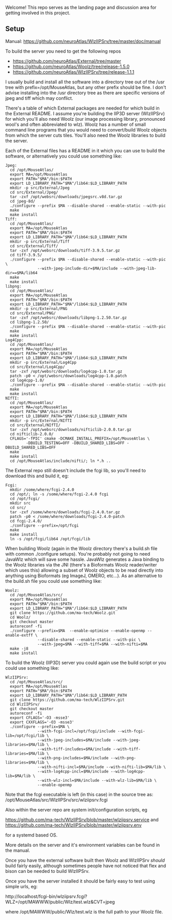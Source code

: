 Welcome! This repo serves as the landing page and discussion area for getting involved in this project.

## Setup
Manual:
https://github.com/neuroAtlas/WlzIIPSrv/tree/master/doc/manual

To build the server you need to get the following repos

 - https://github.com/neuroAtlas/External/tree/master
 - https://github.com/neuroAtlas/Woolz/tree/release-1.5.0
 - https://github.com/neuroAtlas/WlzIIPSrv/tree/release-1.1.1

I usually build and install all the software into a directory tree
out of the /usr tree with prefix=/opt/MouseAtlas, but any other
prefix should be fine. I don't advise installing into the /usr
directory tree as there are specific versions of jpeg and tiff
which may conflict.

There's a table of which External packages are needed for which
build in the External README. I assume you're building the IIP3D
server (WlzIIPSrv) for which you'll also need Woolz (our image
processing library, pronounced wool's and often abbreviated to wlz).
Woolz has a number of small command line programs that you would
need to convert/build Woolz objects from which the server cuts
tiles. You'll also need the Woolz libraries to build the server.

Each of the External files has a README in it which you can use
to build the software, or alternatively you could use something
like:
```
Jpeg:
  cd /opt/MouseAtlas/
  export MA=/opt/MouseAtlas
  export PATH="$MA"/bin:$PATH
  export LD_LIBRARY_PATH="$MA"/lib64:$LD_LIBRARY_PATH
  mkdir -p src/External/Jpeg
  cd src/External/Jpeg/
  tar -zxf /opt/websrc/downloads/jpegsrc.v8d.tar.gz
  cd jpeg-8d/
  ./configure --prefix $MA --disable-shared --enable-static --with-pic
  make
  make install
Tiff:
  cd /opt/MouseAtlas/
  export MA=/opt/MouseAtlas
  export PATH="$MA"/bin:$PATH
  export LD_LIBRARY_PATH="$MA"/lib64:$LD_LIBRARY_PATH
  mkdir -p src/External/Tiff
  cd src/External/Tiff/
  tar -zxf /opt/websrc/downloads/tiff-3.9.5.tar.gz
  cd tiff-3.9.5/
  ./configure --prefix $MA --disable-shared --enable-static --with-pic \
              --with-jpeg-include-dir=$MA/include --with-jpeg-lib-dir==$MA/lib64
  make
  make install
libpng:
  cd /opt/MouseAtlas/
  export MA=/opt/MouseAtlas
  export PATH="$MA"/bin:$PATH
  export LD_LIBRARY_PATH="$MA"/lib64:$LD_LIBRARY_PATH
  mkdir -p src/External/PNG
  cd src/External/PNG/
  tar -zxf /opt/websrc/downloads/libpng-1.2.50.tar.gz
  cd libpng-1.2.50/
  ./configure --prefix $MA --disable-shared --enable-static --with-pic
  make
  make install
Log4Cpp:
  cd /opt/MouseAtlas/
  export MA=/opt/MouseAtlas
  export PATH="$MA"/bin:$PATH
  export LD_LIBRARY_PATH="$MA"/lib64:$LD_LIBRARY_PATH
  mkdir -p src/External/Log4Cpp
  cd src/External/Log4Cpp/
  tar -zxf /opt/websrc/downloads/log4cpp-1.0.tar.gz
  patch -p0 < /opt/websrc/downloads/log4cpp-1.0.patch
  cd log4cpp-1.0/
  ./configure --prefix $MA --disable-shared --enable-static --with-pic
  make
  make install
NIfTI:
  cd /opt/MouseAtlas/
  export MA=/opt/MouseAtlas
  export PATH="$MA"/bin:$PATH
  export LD_LIBRARY_PATH="$MA"/lib64:$LD_LIBRARY_PATH
  mkdir -p src/External/NIfTI
  cd src/External/NIfTI/
  tar -zxf /opt/websrc/downloads/nifticlib-2.0.0.tar.gz
  cd nifticlib-2.0.0/
  CFLAGS='-fPIC' cmake -DCMAKE_INSTALL_PREFIX=/opt/MouseAtlas \
         -DBUILD_TESTING=OFF -DBUILD_SHARED_LIBS=OFF -DBUILD_SHARED_LIBS=OFF
  make
  make install
  cd /opt/MouseAtlas/include/nifti/; ln *.h ..
```
The External repo still doesn't include the fcgi lib, so you'll
need to download this and build it, eg:
```
Fcgi:
  mkdir /some/where/fcgi-2.4.0
  cd /opt/; ln -s /some/where/fcgi-2.4.0 fcgi
  cd /opt/fcgi/
  mkdir src
  cd src/
  tar -zxf /some/where/downloads/fcgi-2.4.0.tar.gz
  patch -p0 < /some/where/downloads/fcgi-2.4.0-patch
  cd fcgi-2.4.0/
  ./configure --prefix=/opt/fcgi
  make
  make install
  ln -s /opt/fcgi/lib64 /opt/fcgi/lib
```

When building Woolz (again in the Woolz directory there's a build.sh
file with common ./configure setups). You're probably not going to
need JavaWlz which will save some hassle. JavaWlz generates a Java
binding to the Woolz libraries via the JNI (there's a Bioformats
Woolz reader/writer which uses this) allowing a subset of Woolz
objects to be read directly into anything using Bioformats (eg
ImageJ, OMERO, etc...). As an alternative to the build.sh file
you could use something like:
```
Woolz:
  cd /opt/MouseAtlas/src/
  export MA=/opt/MouseAtlas
  export PATH="$MA"/bin:$PATH
  export LD_LIBRARY_PATH="$MA"/lib64:$LD_LIBRARY_PATH
  git clone https://github.com/ma-tech/Woolz.git
  cd Woolz/
  git checkout master
  autoreconf -fi
  ./configure --prefix=$MA  --enable-optimise --enable-openmp --enable-extff \
              --disable-shared --enable-static --with-pic \
              --with-jpeg=$MA --with-tiff=$MA --with-nifti=$MA
  make -j8
  make install
```
To build the Woolz (IIP3D) server you could again use the build
script or you could use something like:
```
WlzIIPSrv:
  cd /opt/MouseAtlas/src/
  export MA=/opt/MouseAtlas
  export PATH="$MA"/bin:$PATH
  export LD_LIBRARY_PATH="$MA"/lib64:$LD_LIBRARY_PATH
  git clone https://github.com/ma-tech/WlzIIPSrv.git
  cd WlzIIPSrv/
  git checkout master
  autoreconf -fi
  export CFLAGS='-O3 -msse3'
  export CXXFLAGS='-O3 -msse3'
  ./configure --prefix=$MA \
              --with-fcgi-incl=/opt/fcgi/include --with-fcgi-lib=/opt/fcgi/lib \
              --with-jpeg-includes=$MA/include --with-jpeg-libraries=$MA/lib \
              --with-tiff-includes=$MA/include --with-tiff-libraries=$MA/lib \
              --with-png-includes=$MA/include --with-png-libraries=$MA/lib \
              --with-nifti-incl=$MA/include --with-nifti-lib=$MA/lib \
              --with-log4cpp-incl=$MA/include --with-log4cpp-lib=$MA/lib \
              --with-wlz-incl=$MA/include --with-wlz-lib=$MA/lib \
              --enable-openmp

```
Note that the fcgi executable is left (in this case) in the
source tree as:
 /opt/MouseAtlas/src/WlzIIPSrv/src/wlziipsrv.fcgi

Also within the server repo are system init/configuration
scripts, eg

https://github.com/ma-tech/WlzIIPSrv/blob/master/wlziipsrv.service
and
https://github.com/ma-tech/WlzIIPSrv/blob/master/wlziipsrv.env

for a systemd based OS.

More details on the server and it's environment variables can be
found in the manual.

Once you have the external software built then Woolz and WlzIIPSrv
_should_ build fairly easily, although sometimes people have
not noticed that flex and bison can be needed to build WlzIIPSrv.

Once you have the server installed it should be fairly easy to test
using simple urls, eg:

http://localhost/fcgi-bin/wlziipsrv.fcgi?WLZ=/opt/MAWWW/public/Wlz/test.wlz&CVT=jpeg

where /opt/MAWWW/public/Wlz/test.wlz is the full path to your
Woolz file.

